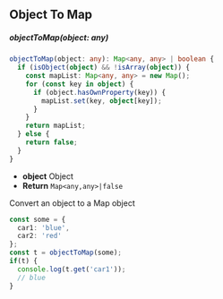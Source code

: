 ## Object To Map

##### objectToMap(object: any)

```typescript
objectToMap(object: any): Map<any, any> | boolean {
  if (isObject(object) && !isArray(object)) {
    const mapList: Map<any, any> = new Map();
    for (const key in object) {
      if (object.hasOwnProperty(key)) {
        mapList.set(key, object[key]);
      }
    }
    return mapList;
  } else {
    return false;
  }
}
```

- **object** Object
- **Return** `Map<any,any>|false` 

Convert an object to a Map object

```typescript
const some = {
  car1: 'blue',
  car2: 'red'
};
const t = objectToMap(some);
if(t) {
  console.log(t.get('car1'));
  // blue
}
```

